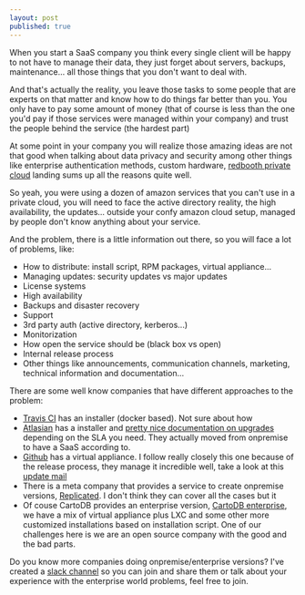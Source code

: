 ```yaml
---
layout: post
published: true
---
```


When you start a SaaS company you think every single client will be happy to not have to manage
their data, they just forget about servers, backups, maintenance... all those things that you don't
want to deal with.

And that's actually the reality, you leave those tasks to some people that are experts on that
matter and know how to do things far better than you. You only have to pay some amount of money (that of
course is less than the one you'd pay if those services were managed within your company) and trust
the people behind the service (the hardest part)

At some point in your company you will realize those amazing ideas are not that good when talking
about data privacy and security among other things like enterprise authentication methods, custom
hardware, [redbooth private cloud](https://redbooth.com/private-cloud) landing sums up all the reasons quite well.

So yeah, you were using a dozen of amazon services that you can't use in a private cloud, you will
need to face the active directory reality, the high availability, the updates... outside your confy
amazon cloud setup, managed by people don't know anything about your service.

And the problem, there is a little information out there, so you will face a lot of problems, like:

- How to distribute: install script, RPM packages, virtual appliance...
- Managing updates: security updates vs major updates
- License systems
- High availability 
- Backups and disaster recovery
- Support
- 3rd party auth (active directory, kerberos...)
- Monitorization
- How open the service should be (black box vs open)
- Internal release process
- Other things like announcements, communication channels, marketing, technical information and
  documentation...

There are some well know companies that have different approaches to the problem:

- [Travis CI](https://enterprise.travis-ci.com/docs) has an installer (docker based). Not sure about
  how
- [Atlasian](https://confluence.atlassian.com/adminjiraserver070/installing-jira-applications-on-linux-749382634.html) has a installer and [pretty nice documentation on upgrades](https://confluence.atlassian.com/adminjiraserver070/upgrading-jira-applications-749382701.html) depending on the SLA you need. They actually moved from onpremise to have a SaaS according to.
- [Github](https://enterprise.github.com/home) has a virtual appliance. I follow really closely this
  one because of the release process, they manage it incredible well, take a look at this [update
  mail](http://github.cmail20.com/t/ViewEmail/i/E1FF4F9947CDE5EE/EEEF9C15731A5DA59A8E73400EDACAB4)
- There is a meta company that provides a service to create onpremise versions, [Replicated](http://www.replicated.com/). I don't think they can cover all the cases but it 
- Of couse CartoDB provides an enterprise version, [CartoDB enterprise](https://cartodb.com/enterprise), we have a mix of virtual appliance plus LXC and some other more customized installations based on installation script. One of our challenges here is we are an open source company with the good and the bad parts.

Do you know more companies doing onpremise/enterprise versions? I've created a [slack channel](https://saastoonpremise.slack.com/) so you can join and share them or talk about your experience with the enterprise world problems, feel free to join.
